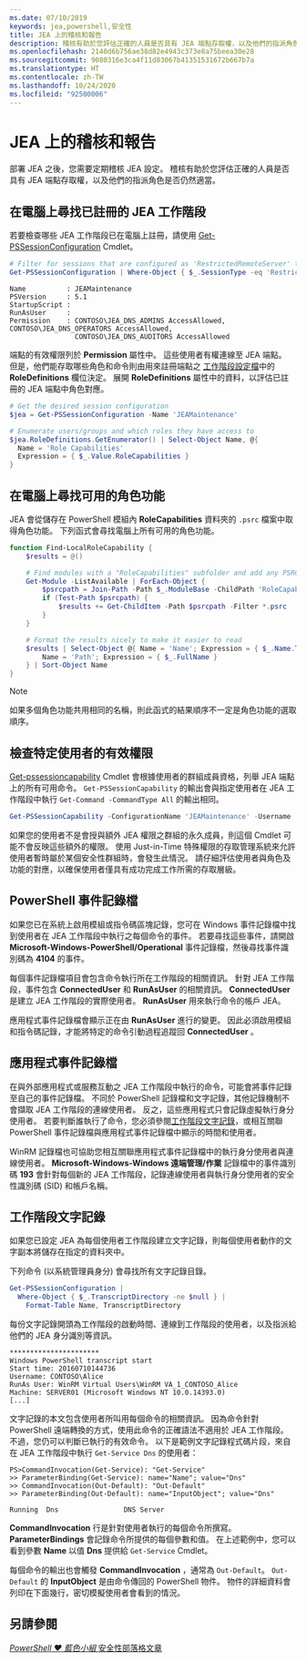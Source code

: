 ```yaml
---
ms.date: 07/10/2019
keywords: jea,powershell,安全性
title: JEA 上的稽核和報告
description: 稽核有助於您評估正確的人員是否具有 JEA 端點存取權，以及他們的指派角色是否仍然適當。
ms.openlocfilehash: 2140d6b756ae38d82e4943c373e8a75beea30e28
ms.sourcegitcommit: 9080316e3ca4f11d83067b41351531672b667b7a
ms.translationtype: HT
ms.contentlocale: zh-TW
ms.lasthandoff: 10/24/2020
ms.locfileid: "92500006"
---
```

# <a name="auditing-and-reporting-on-jea"></a>JEA 上的稽核和報告

部署 JEA 之後，您需要定期稽核 JEA 設定。 稽核有助於您評估正確的人員是否具有 JEA 端點存取權，以及他們的指派角色是否仍然適當。

## <a name="find-registered-jea-sessions-on-a-machine"></a>在電腦上尋找已註冊的 JEA 工作階段

若要檢查哪些 JEA 工作階段已在電腦上註冊，請使用 [Get-PSSessionConfiguration](/powershell/module/microsoft.powershell.core/get-pssessionconfiguration) Cmdlet。

```powershell
# Filter for sessions that are configured as 'RestrictedRemoteServer' to find JEA-like session configurations
Get-PSSessionConfiguration | Where-Object { $_.SessionType -eq 'RestrictedRemoteServer' }
```

```Output
Name          : JEAMaintenance
PSVersion     : 5.1
StartupScript :
RunAsUser     :
Permission    : CONTOSO\JEA_DNS_ADMINS AccessAllowed, CONTOSO\JEA_DNS_OPERATORS AccessAllowed,
                CONTOSO\JEA_DNS_AUDITORS AccessAllowed
```

端點的有效權限列於 **Permission** 屬性中。 這些使用者有權連線至 JEA 端點。 但是，他們能存取哪些角色和命令則由用來註冊端點之 [工作階段設定檔](session-configurations.md)中的 **RoleDefinitions** 欄位決定。 展開 **RoleDefinitions** 屬性中的資料，以評估已註冊的 JEA 端點中角色對應。

```powershell
# Get the desired session configuration
$jea = Get-PSSessionConfiguration -Name 'JEAMaintenance'

# Enumerate users/groups and which roles they have access to
$jea.RoleDefinitions.GetEnumerator() | Select-Object Name, @{
  Name = 'Role Capabilities'
  Expression = { $_.Value.RoleCapabilities }
}
```

## <a name="find-available-role-capabilities-on-the-machine"></a>在電腦上尋找可用的角色功能

JEA 會從儲存在 PowerShell 模組內 **RoleCapabilities** 資料夾的 `.psrc` 檔案中取得角色功能。 下列函式會尋找電腦上所有可用的角色功能。

```powershell
function Find-LocalRoleCapability {
    $results = @()

    # Find modules with a "RoleCapabilities" subfolder and add any PSRC files to the result set
    Get-Module -ListAvailable | ForEach-Object {
        $psrcpath = Join-Path -Path $_.ModuleBase -ChildPath 'RoleCapabilities'
        if (Test-Path $psrcpath) {
            $results += Get-ChildItem -Path $psrcpath -Filter *.psrc
        }
    }

    # Format the results nicely to make it easier to read
    $results | Select-Object @{ Name = 'Name'; Expression = { $_.Name.TrimEnd('.psrc') }}, @{
        Name = 'Path'; Expression = { $_.FullName }
    } | Sort-Object Name
}
```

> [!NOTE]
> 如果多個角色功能共用相同的名稱，則此函式的結果順序不一定是角色功能的選取順序。

## <a name="check-effective-rights-for-a-specific-user"></a>檢查特定使用者的有效權限

[Get-pssessioncapability](/powershell/module/microsoft.powershell.core/Get-PSSessionCapability) Cmdlet 會根據使用者的群組成員資格，列舉 JEA 端點上的所有可用命令。
`Get-PSSessionCapability` 的輸出會與指定使用者在 JEA 工作階段中執行 `Get-Command -CommandType All` 的輸出相同。

```powershell
Get-PSSessionCapability -ConfigurationName 'JEAMaintenance' -Username 'CONTOSO\Alice'
```

如果您的使用者不是會授與額外 JEA 權限之群組的永久成員，則這個 Cmdlet 可能不會反映這些額外的權限。 使用 Just-in-Time 特殊權限的存取管理系統來允許使用者暫時屬於某個安全性群組時，會發生此情況。 請仔細評估使用者與角色及功能的對應，以確保使用者僅具有成功完成工作所需的存取層級。

## <a name="powershell-event-logs"></a>PowerShell 事件記錄檔

如果您已在系統上啟用模組或指令碼區塊記錄，您可在 Windows 事件記錄檔中找到使用者在 JEA 工作階段中執行之每個命令的事件。 若要尋找這些事件，請開啟 **Microsoft-Windows-PowerShell/Operational** 事件記錄檔，然後尋找事件識別碼為 **4104** 的事件。

每個事件記錄檔項目會包含命令執行所在工作階段的相關資訊。 針對 JEA 工作階段，事件包含 **ConnectedUser** 和 **RunAsUser** 的相關資訊。 **ConnectedUser** 是建立 JEA 工作階段的實際使用者。 **RunAsUser** 用來執行命令的帳戶 JEA。

應用程式事件記錄檔會顯示正在由 **RunAsUser** 進行的變更。 因此必須啟用模組和指令碼記錄，才能將特定的命令引動過程追蹤回 **ConnectedUser** 。

## <a name="application-event-logs"></a>應用程式事件記錄檔

在與外部應用程式或服務互動之 JEA 工作階段中執行的命令，可能會將事件記錄至自己的事件記錄檔。 不同於 PowerShell 記錄檔和文字記錄，其他記錄機制不會擷取 JEA 工作階段的連線使用者。 反之，這些應用程式只會記錄虛擬執行身分使用者。
若要判斷誰執行了命令，您必須參閱[工作階段文字記錄](#session-transcripts)，或相互關聯 PowerShell 事件記錄檔與應用程式事件記錄檔中顯示的時間和使用者。

WinRM 記錄檔也可協助您相互關聯應用程式事件記錄檔中的執行身分使用者與連線使用者。 **Microsoft-Windows-Windows 遠端管理/作業** 記錄檔中的事件識別碼 **193** 會針對每個新的 JEA 工作階段，記錄連線使用者與執行身分使用者的安全性識別碼 (SID) 和帳戶名稱。

## <a name="session-transcripts"></a>工作階段文字記錄

如果您已設定 JEA 為每個使用者工作階段建立文字記錄，則每個使用者動作的文字副本將儲存在指定的資料夾中。

下列命令 (以系統管理員身分) 會尋找所有文字記錄目錄。

```powershell
Get-PSSessionConfiguration |
  Where-Object { $_.TranscriptDirectory -ne $null } |
    Format-Table Name, TranscriptDirectory
```

每份文字記錄開頭為工作階段的啟動時間、連線到工作階段的使用者，以及指派給他們的 JEA 身分識別等資訊。

```
**********************
Windows PowerShell transcript start
Start time: 20160710144736
Username: CONTOSO\Alice
RunAs User: WinRM Virtual Users\WinRM VA_1_CONTOSO_Alice
Machine: SERVER01 (Microsoft Windows NT 10.0.14393.0)
[...]
```

文字記錄的本文包含使用者所叫用每個命令的相關資訊。 因為命令針對 PowerShell 遠端轉換的方式，使用此命令的正確語法不適用於 JEA 工作階段。 不過，您仍可以判斷已執行的有效命令。 以下是範例文字記錄程式碼片段，來自在 JEA 工作階段中執行 `Get-Service Dns` 的使用者：

```
PS>CommandInvocation(Get-Service): "Get-Service"
>> ParameterBinding(Get-Service): name="Name"; value="Dns"
>> CommandInvocation(Out-Default): "Out-Default"
>> ParameterBinding(Out-Default): name="InputObject"; value="Dns"

Running  Dns                DNS Server
```

**CommandInvocation** 行是針對使用者執行的每個命令所撰寫。 **ParameterBindings** 會記錄命令所提供的每個參數和值。 在上述範例中，您可以看到參數 **Name** 以值 **Dns** 提供給 `Get-Service` Cmdlet。

每個命令的輸出也會觸發 **CommandInvocation** ，通常為 `Out-Default`。 `Out-Default` 的 **InputObject** 是由命令傳回的 PowerShell 物件。 物件的詳細資料會列印在下面幾行，密切模擬使用者會看到的情況。

## <a name="see-also"></a>另請參閱

[*PowerShell ♥ 藍色小組* 安全性部落格文章](https://devblogs.microsoft.com/powershell/powershell-the-blue-team/)
